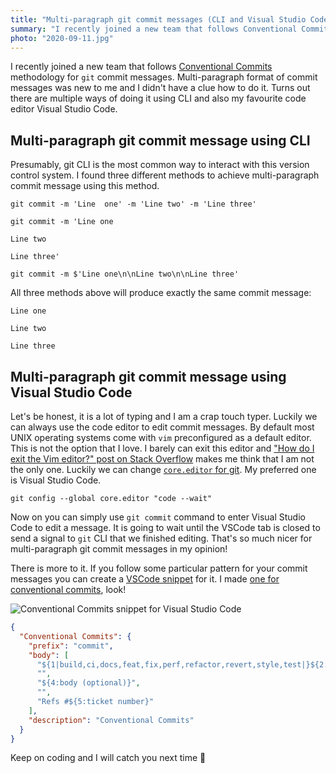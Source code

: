 ```yaml
---
title: "Multi-paragraph git commit messages (CLI and Visual Studio Code)"
summary: "I recently joined a new team that follows Conventional Commits methodology for git commit messages. Multi-paragraph format of commit messages was new to me and I didn’t have a clue how to do it. Turns out there are multiple ways of doing it using CLI and also my favourite code editor Visual Studio Code."
photo: "2020-09-11.jpg"
---
```


I recently joined a new team that follows [Conventional Commits](https://www.conventionalcommits.org/en/v1.0.0/) methodology for `git` commit messages. Multi-paragraph format of commit messages was new to me and I didn't have a clue how to do it. Turns out there are multiple ways of doing it using CLI and also my favourite code editor Visual Studio Code.

## Multi-paragraph git commit message using CLI

Presumably, git CLI is the most common way to interact with this version control system. I found three different methods to achieve multi-paragraph commit message using this method.

```
git commit -m 'Line  one' -m 'Line two' -m 'Line three'
```

```
git commit -m 'Line one

Line two

Line three'
```

```
git commit -m $'Line one\n\nLine two\n\nLine three'
```

All three methods above will produce exactly the same commit message:

```
Line one

Line two

Line three
```

## Multi-paragraph git commit message using Visual Studio Code

Let's be honest, it is a lot of typing and I am a crap touch typer. Luckily we can always use the code editor to edit commit messages. By default most UNIX operating systems come with `vim` preconfigured as a default editor. This is not the option that I love. I barely can exit this editor and ["How do I exit the Vim editor?" post on Stack Overflow](https://stackoverflow.com/a/11828573/2290040) makes me think that I am not the only one. Luckily we can change [`core.editor` for git](https://www.git-scm.com/book/en/v2/Customizing-Git-Git-Configuration#_core_editor). My preferred one is Visual Studio Code.

```
git config --global core.editor "code --wait"
```

Now on you can simply use `git commit` command to enter Visual Studio Code to edit a message. It is going to wait until the VSCode tab is closed to send a signal to `git` CLI that we finished editing. That's so much nicer for multi-paragraph git commit messages in my opinion!

There is more to it. If you follow some particular pattern for your commit messages you can create a [VSCode snippet](https://code.visualstudio.com/docs/editor/userdefinedsnippets) for it. I made [one for conventional commits](https://snippet-generator.app/?description=Conventional+Commits&tabtrigger=commit2&snippet=%24%7B1%7Cbuild%2Cci%2Cdocs%2Cfeat%2Cfix%2Cperf%2Crefactor%2Crevert%2Cstyle%2Ctest%7C%7D%24%7B2%3Ascope+%28optional%29%7D%3A+%24%7B3%3Adescription%7D%0A%0A%24%7B4%3Abody+%28optional%29%7D%0A%0ARefs+%23%24%7B5%3Aticket+number%7D&mode=vscode), look!

![Conventional Commits snippet for Visual Studio Code](/photos/2020-09-11-1.gif)

```json
{
  "Conventional Commits": {
    "prefix": "commit",
    "body": [
      "${1|build,ci,docs,feat,fix,perf,refactor,revert,style,test|}${2:scope (optional)}: ${3:description}",
      "",
      "${4:body (optional)}",
      "",
      "Refs #${5:ticket number}"
    ],
    "description": "Conventional Commits"
  }
}
```

Keep on coding and I will catch you next time 👋
